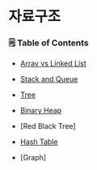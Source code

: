 # 자료구조

### 🗒 Table of Contents

- [Array vs Linked List](https://amused-polyanthus-149.notion.site/Array-vs-Linked-List-618a331347dc4992ac1e8b044977ec6a)


- [Stack and Queue](https://amused-polyanthus-149.notion.site/Stack-and-Queue-9d121352a73847ffa066ffbf139501b0)


- [Tree]()


- [Binary Heap](https://amused-polyanthus-149.notion.site/Binary-Heap-4177fd636e6c4fd593e8ff9f7cd678a2)


- [Red Black Tree]


- [Hash Table](https://amused-polyanthus-149.notion.site/Hash-Table-46879f06a5a848d387639ac08dcbb4e7)


- [Graph]


